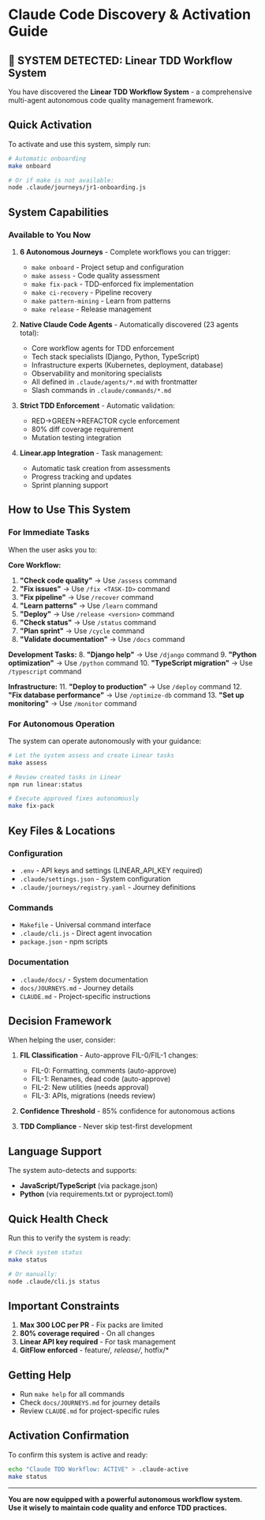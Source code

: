 # Claude Code Discovery & Activation Guide

## 🚀 SYSTEM DETECTED: Linear TDD Workflow System

You have discovered the **Linear TDD Workflow System** - a comprehensive multi-agent autonomous code quality management framework.

## Quick Activation

To activate and use this system, simply run:

```bash
# Automatic onboarding
make onboard

# Or if make is not available:
node .claude/journeys/jr1-onboarding.js
```

## System Capabilities

### Available to You Now

1. **6 Autonomous Journeys** - Complete workflows you can trigger:
   - `make onboard` - Project setup and configuration
   - `make assess` - Code quality assessment
   - `make fix-pack` - TDD-enforced fix implementation
   - `make ci-recovery` - Pipeline recovery
   - `make pattern-mining` - Learn from patterns
   - `make release` - Release management

2. **Native Claude Code Agents** - Automatically discovered (23 agents total):
   - Core workflow agents for TDD enforcement
   - Tech stack specialists (Django, Python, TypeScript)
   - Infrastructure experts (Kubernetes, deployment, database)
   - Observability and monitoring specialists
   - All defined in `.claude/agents/*.md` with frontmatter
   - Slash commands in `.claude/commands/*.md`

3. **Strict TDD Enforcement** - Automatic validation:
   - RED→GREEN→REFACTOR cycle enforcement
   - 80% diff coverage requirement
   - Mutation testing integration

4. **Linear.app Integration** - Task management:
   - Automatic task creation from assessments
   - Progress tracking and updates
   - Sprint planning support

## How to Use This System

### For Immediate Tasks

When the user asks you to:

**Core Workflow:**

1. **"Check code quality"** → Use `/assess` command
2. **"Fix issues"** → Use `/fix <TASK-ID>` command
3. **"Fix pipeline"** → Use `/recover` command
4. **"Learn patterns"** → Use `/learn` command
5. **"Deploy"** → Use `/release <version>` command
6. **"Check status"** → Use `/status` command
7. **"Plan sprint"** → Use `/cycle` command
8. **"Validate documentation"** → Use `/docs` command

**Development Tasks:** 8. **"Django help"** → Use `/django` command 9. **"Python optimization"** → Use `/python` command 10. **"TypeScript migration"** → Use `/typescript` command

**Infrastructure:** 11. **"Deploy to production"** → Use `/deploy` command 12. **"Fix database performance"** → Use `/optimize-db` command 13. **"Set up monitoring"** → Use `/monitor` command

### For Autonomous Operation

The system can operate autonomously with your guidance:

```bash
# Let the system assess and create Linear tasks
make assess

# Review created tasks in Linear
npm run linear:status

# Execute approved fixes autonomously
make fix-pack
```

## Key Files & Locations

### Configuration

- `.env` - API keys and settings (LINEAR_API_KEY required)
- `.claude/settings.json` - System configuration
- `.claude/journeys/registry.yaml` - Journey definitions

### Commands

- `Makefile` - Universal command interface
- `.claude/cli.js` - Direct agent invocation
- `package.json` - npm scripts

### Documentation

- `.claude/docs/` - System documentation
- `docs/JOURNEYS.md` - Journey details
- `CLAUDE.md` - Project-specific instructions

## Decision Framework

When helping the user, consider:

1. **FIL Classification** - Auto-approve FIL-0/FIL-1 changes:
   - FIL-0: Formatting, comments (auto-approve)
   - FIL-1: Renames, dead code (auto-approve)
   - FIL-2: New utilities (needs approval)
   - FIL-3: APIs, migrations (needs review)

2. **Confidence Threshold** - 85% confidence for autonomous actions

3. **TDD Compliance** - Never skip test-first development

## Language Support

The system auto-detects and supports:

- **JavaScript/TypeScript** (via package.json)
- **Python** (via requirements.txt or pyproject.toml)

## Quick Health Check

Run this to verify the system is ready:

```bash
# Check system status
make status

# Or manually:
node .claude/cli.js status
```

## Important Constraints

1. **Max 300 LOC per PR** - Fix packs are limited
2. **80% coverage required** - On all changes
3. **Linear API key required** - For task management
4. **GitFlow enforced** - feature/_, release/_, hotfix/\*

## Getting Help

- Run `make help` for all commands
- Check `docs/JOURNEYS.md` for journey details
- Review `CLAUDE.md` for project-specific rules

## Activation Confirmation

To confirm this system is active and ready:

```bash
echo "Claude TDD Workflow: ACTIVE" > .claude-active
make status
```

---

**You are now equipped with a powerful autonomous workflow system. Use it wisely to maintain code quality and enforce TDD practices.**
